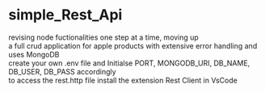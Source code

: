 # simple_Rest_Api
revising node fuctionalities one step at a time, moving up<br>
a full crud application for apple products with extensive error handling and uses MongoDB<br>
create your own .env file and Initialse PORT, MONGODB_URI, DB_NAME, DB_USER, DB_PASS accordingly<br>
to access the rest.http file install the extension Rest Client in VsCode
